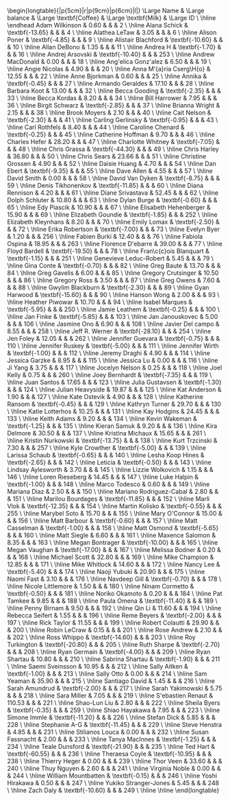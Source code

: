

\begin{longtable}{|p{5cm}|r|p{9cm}|p{6cm}|l|}
 \Large Name & \Large balance & \Large \textbf{Coffee} & \Large \textbf{Milk} & \Large ID \\ 
  \hline \endhead Adam Wilkinson & 0.60 &  &  & 2 \\ 
   \hline
Alana Schick & \textbf{-13.65} &  &  & 4 \\ 
   \hline
Alathea LeTaw & 3.05 &  &  & 6 \\ 
   \hline
Alison Poner & \textbf{-4.85} &  &  & 9 \\ 
   \hline
Alistair Blachford & \textbf{-10.60} &  &  & 10 \\ 
   \hline
Allan DeBono & 1.35 &  &  & 11 \\ 
   \hline
Andrea H & \textbf{-1.70} &  &  & 16 \\ 
   \hline
Andrej Arsovski & \textbf{-10.40} &  &  & 253 \\ 
   \hline
Andrew MacDonald & 0.00 &  &  & 18 \\ 
   \hline
Ang\'elica Gonz\'alez & 6.50 &  &  & 19 \\ 
   \hline
Angie Nicolas & 4.90 &  &  & 20 \\ 
   \hline
Anna M\'{a}ria Cserg\H{o} & 12.55 &  &  & 22 \\ 
   \hline
Anne Bjorkman & 0.60 &  &  & 25 \\ 
   \hline
Annika & \textbf{-0.45} &  &  & 27 \\ 
   \hline
Armando Geraldes & 17.10 &  &  & 28 \\ 
   \hline
Barbara Koot & 13.00 &  &  & 32 \\ 
   \hline
Becca Gooding & \textbf{-2.35} &  &  & 33 \\ 
   \hline
Becca Kordas & 8.20 &  &  & 34 \\ 
   \hline
Bill Harrower & 7.95 &  &  & 36 \\ 
   \hline
Birgit Schwarz & \textbf{-2.85} &  &  & 37 \\ 
   \hline
Brianna Wright & 2.15 &  &  & 38 \\ 
   \hline
Brook Moyers & 2.10 &  &  & 40 \\ 
   \hline
Cait Nelson & \textbf{-2.30} &  &  & 41 \\ 
   \hline
Carling Gerlinsky & \textbf{-0.95} &  &  & 43 \\ 
   \hline
Carl Rothfels & 8.40 &  &  & 44 \\ 
   \hline
Caroline Chenard & \textbf{-0.25} &  &  & 45 \\ 
   \hline
Catherine Hoffman & 9.70 &  &  & 46 \\ 
   \hline
Charles Hefer & 28.20 &  &  & 47 \\ 
   \hline
Charlotte Whitney & \textbf{-7.05} &  &  & 48 \\ 
   \hline
Chris Grassa & \textbf{-44.30} &  &  & 49 \\ 
   \hline
Chris Harley & 36.80 &  &  & 50 \\ 
   \hline
Chris Sears & 23.66 &  &  & 51 \\ 
   \hline
Christine Grossen & 4.90 &  &  & 52 \\ 
   \hline
Daisie Huang & 4.70 &  &  & 54 \\ 
   \hline
Dan Ebert & \textbf{-9.35} &  &  & 55 \\ 
   \hline
Dave Allen & 4.55 &  &  & 57 \\ 
   \hline
David Smith & 0.00 &  &  & 58 \\ 
   \hline
David Van Dyken & \textbf{-8.75} &  &  & 59 \\ 
   \hline
Denis Tikhonenkov & \textbf{-11.85} &  &  & 60 \\ 
   \hline
Diana Rennison & 4.20 &  &  & 61 \\ 
   \hline
Diane Srivastava & 52.45 &  &  & 62 \\ 
   \hline
Dolph Schluter & 10.80 &  &  & 63 \\ 
   \hline
Dylan Burge & \textbf{-0.60} &  &  & 65 \\ 
   \hline
Edy Piascik & 10.90 &  &  & 67 \\ 
   \hline
Elisabeth Hehenberger & 15.90 &  &  & 69 \\ 
   \hline
Elizabeth Goundie & \textbf{-1.85} &  &  & 252 \\ 
   \hline
Elizabeth Kleynhans & 8.20 &  &  & 70 \\ 
   \hline
Emily Lomax & \textbf{-2.50} &  &  & 72 \\ 
   \hline
Erika Robertson & \textbf{-7.00} &  &  & 73 \\ 
   \hline
Evelyn Byer & 1.20 &  &  & 256 \\ 
   \hline
Fabien Burki & 12.40 &  &  & 76 \\ 
   \hline
Fabiola Ospina & 18.95 &  &  & 263 \\ 
   \hline
Florence D\'ebarre & 39.00 &  &  & 77 \\ 
   \hline
Floyd Bardell & \textbf{-19.50} &  &  & 78 \\ 
   \hline
Fran\c{c}ois Blanquart & \textbf{-1.15} &  &  & 251 \\ 
   \hline
Genevieve Leduc-Robert & 5.45 &  &  & 79 \\ 
   \hline
Gina Conte & \textbf{-0.70} &  &  & 82 \\ 
   \hline
Greg Baute & 13.70 &  &  & 84 \\ 
   \hline
Greg Gavelis & 6.00 &  &  & 85 \\ 
   \hline
Gregory Crutsinger & 10.50 &  &  & 86 \\ 
   \hline
Gregory Ross & 3.50 &  &  & 87 \\ 
   \hline
Greg Owens & 7.60 &  &  & 88 \\ 
   \hline
Gwylim Blackburn & \textbf{-2.30} &  &  & 89 \\ 
   \hline
Gyan Harwood & \textbf{-15.60} &  &  & 90 \\ 
   \hline
Hanson Wong & 2.00 &  &  & 93 \\ 
   \hline
Heather Piwowar & 10.70 &  &  & 94 \\ 
   \hline
Isabel Marques & \textbf{-5.95} &  &  & 250 \\ 
   \hline
Jamie Leathem & \textbf{-0.25} &  &  & 100 \\ 
   \hline
Jan Finke & \textbf{-5.85} &  &  & 103 \\ 
   \hline
Jan Janouskovec & 5.00 &  &  & 106 \\ 
   \hline
Jasmine Ono & 6.90 &  &  & 108 \\ 
   \hline
Javier Del campo & 8.55 &  &  & 258 \\ 
   \hline
Jeff R. Werner & \textbf{-28.10} &  &  & 254 \\ 
   \hline
Jen Foley & 12.05 &  &  & 262 \\ 
   \hline
Jennifer Guevara & \textbf{-0.75} &  &  & 110 \\ 
   \hline
Jennifer Ruskey & \textbf{-5.00} &  &  & 111 \\ 
   \hline
Jennifer Wirth & \textbf{-1.00} &  &  & 112 \\ 
   \hline
Jeremy Draghi & 4.90 &  &  & 114 \\ 
   \hline
Jessica Garzke & 8.95 &  &  & 115 \\ 
   \hline
Jessica Lu & 0.00 &  &  & 116 \\ 
   \hline
Ji Yang & 3.75 &  &  & 117 \\ 
   \hline
Jocelyn Nelson & 0.25 &  &  & 118 \\ 
   \hline
Joel Kelly & 0.75 &  &  & 260 \\ 
   \hline
Joey Bernhardt & \textbf{-7.35} &  &  & 119 \\ 
   \hline
Juan Santos & 17.65 &  &  & 123 \\ 
   \hline
Julia Gustavsen & \textbf{-1.30} &  &  & 124 \\ 
   \hline
Julian Heavyside & 19.87 &  &  & 125 \\ 
   \hline
Kat Anderson & 1.90 &  &  & 127 \\ 
   \hline
Kate Ostevik & 4.90 &  &  & 128 \\ 
   \hline
Katherine Ransom & \textbf{-0.45} &  &  & 129 \\ 
   \hline
Kathryn Turner & 29.70 &  &  & 130 \\ 
   \hline
Katie Lotterhos & 10.25 &  &  & 131 \\ 
   \hline
Kay Hodgins & 24.45 &  &  & 133 \\ 
   \hline
Keith Adams & 9.20 &  &  & 134 \\ 
   \hline
Kevin Wakeman & \textbf{-1.25} &  &  & 135 \\ 
   \hline
Kieran Samuk & 9.20 &  &  & 136 \\ 
   \hline
Kira Delmore & 30.50 &  &  & 137 \\ 
   \hline
Kristina Michaux & 15.65 &  &  & 261 \\ 
   \hline
Kristin Nurkowski & \textbf{-13.75} &  &  & 138 \\ 
   \hline
Kurt Trzcinski & 7.30 &  &  & 257 \\ 
   \hline
Kyle Crowther & \textbf{-5.00} &  &  & 139 \\ 
   \hline
Larissa Schaub & \textbf{-0.65} &  &  & 140 \\ 
   \hline
Lesha Koop Hines & \textbf{-2.65} &  &  & 142 \\ 
   \hline
Leticia & \textbf{-0.50} &  &  & 143 \\ 
   \hline
Lindsay Aylesworth & 3.70 &  &  & 145 \\ 
   \hline
Lizzie Wolkovich & 1.15 &  &  & 146 \\ 
   \hline
Loren Rieseberg & 14.45 &  &  & 147 \\ 
   \hline
Luke Halpin & \textbf{-1.00} &  &  & 148 \\ 
   \hline
Marco Todesco & 0.60 &  &  & 149 \\ 
   \hline
Mariana Diaz & 2.50 &  &  & 150 \\ 
   \hline
Mariano Rodriguez-Cabal & 2.80 &  &  & 151 \\ 
   \hline
Marilou Bourdages & \textbf{-11.85} &  &  & 152 \\ 
   \hline
Marli Vlok & \textbf{-12.35} &  &  & 154 \\ 
   \hline
Martin Kolisko & \textbf{-0.55} &  &  & 255 \\ 
   \hline
Marybel Soto & 15.70 &  &  & 155 \\ 
   \hline
Mary O'Connor & 15.00 &  &  & 156 \\ 
   \hline
Matt Barbour & \textbf{-0.60} &  &  & 157 \\ 
   \hline
Matt Casselman & \textbf{-1.00} &  &  & 158 \\ 
   \hline
Matt Osmond & \textbf{-5.65} &  &  & 160 \\ 
   \hline
Matt Siegle & 6.60 &  &  & 161 \\ 
   \hline
Maxence Salomon & 8.35 &  &  & 163 \\ 
   \hline
Megan Bontrager & \textbf{-10.00} &  &  & 165 \\ 
   \hline
Megan Vaughan & \textbf{-17.00} &  &  & 167 \\ 
   \hline
Melissa Bodner & 0.20 &  &  & 168 \\ 
   \hline
Michael Scott & 32.80 &  &  & 169 \\ 
   \hline
Mike Champion & 12.85 &  &  & 171 \\ 
   \hline
Mike Whitlock & 14.60 &  &  & 172 \\ 
   \hline
Nancy Lee & \textbf{-5.40} &  &  & 174 \\ 
   \hline
Naoji Yubuki & 20.90 &  &  & 175 \\ 
   \hline
Naomi Fast & 3.10 &  &  & 176 \\ 
   \hline
Navdeep Gill & \textbf{-0.70} &  &  & 178 \\ 
   \hline
Nicole Littlemore & 1.50 &  &  & 180 \\ 
   \hline
Ninam Cormetto & \textbf{-0.50} &  &  & 181 \\ 
   \hline
Noriko Okamoto & 0.20 &  &  & 184 \\ 
   \hline
Pat Tamkee & 9.85 &  &  & 188 \\ 
   \hline
Paula Omena & \textbf{-11.40} &  &  & 189 \\ 
   \hline
Penny Birnam & 9.50 &  &  & 192 \\ 
   \hline
Qin Li & 11.60 &  &  & 194 \\ 
   \hline
Rebecca Seifert & 1.55 &  &  & 196 \\ 
   \hline
Reme Beyers & \textbf{-2.00} &  &  & 197 \\ 
   \hline
Rick Taylor & 11.55 &  &  & 199 \\ 
   \hline
Robert Colautti & 29.90 &  &  & 200 \\ 
   \hline
Robin LeCraw & 0.15 &  &  & 201 \\ 
   \hline
Rose Andrew & 2.10 &  &  & 202 \\ 
   \hline
Ross Whippo & \textbf{-14.60} &  &  & 203 \\ 
   \hline
Roy Turkington & \textbf{-20.80} &  &  & 205 \\ 
   \hline
Ruth Sharpe & \textbf{-2.70} &  &  & 208 \\ 
   \hline
Ryan Germain & \textbf{-4.00} &  &  & 209 \\ 
   \hline
Ryan Shartau & 10.80 &  &  & 210 \\ 
   \hline
Sabrina Shartau & \textbf{-1.90} &  &  & 211 \\ 
   \hline
Saemi Sveinsson & 10.95 &  &  & 212 \\ 
   \hline
Sally Aitken & \textbf{-1.00} &  &  & 213 \\ 
   \hline
Sally Otto & 0.00 &  &  & 214 \\ 
   \hline
Sam Yeaman & 35.90 &  &  & 215 \\ 
   \hline
Santiago David & 1.45 &  &  & 216 \\ 
   \hline
Sarah Amundrud & \textbf{-2.00} &  &  & 217 \\ 
   \hline
Sarah Yakimowski & 5.75 &  &  & 218 \\ 
   \hline
Sara Miller & 7.05 &  &  & 219 \\ 
   \hline
S\'ebastien Renaut & 110.53 &  &  & 221 \\ 
   \hline
Shao-Lun Liu & 2.80 &  &  & 222 \\ 
   \hline
Sheila Byers & \textbf{-0.35} &  &  & 259 \\ 
   \hline
Shiao Hayakawa & 7.95 &  &  & 223 \\ 
   \hline
Simone Immle & \textbf{-11.20} &  &  & 226 \\ 
   \hline
Stefan Dick & 5.85 &  &  & 228 \\ 
   \hline
Stephanie A-G & \textbf{-11.45} &  &  & 229 \\ 
   \hline
Steve Henstra & 4.85 &  &  & 231 \\ 
   \hline
Stilianos Louca & 0.00 &  &  & 232 \\ 
   \hline
Susan Fassnacht & 2.00 &  &  & 233 \\ 
   \hline
Tanya MacInnes & \textbf{-1.25} &  &  & 234 \\ 
   \hline
Teale Dunsford & \textbf{-21.90} &  &  & 235 \\ 
   \hline
Ted Hart & \textbf{-60.55} &  &  & 236 \\ 
   \hline
Theraesa Coyle & \textbf{-10.95} &  &  & 238 \\ 
   \hline
Thierry Heger & 0.00 &  &  & 239 \\ 
   \hline
Thor Veen & 33.60 &  &  & 240 \\ 
   \hline
Thuy Nguyen & 2.60 &  &  & 241 \\ 
   \hline
Virginia Noble & 0.00 &  &  & 244 \\ 
   \hline
William Mountbatten & \textbf{-0.15} &  &  & 246 \\ 
   \hline
Yoshi Hirakawa & 0.50 &  &  & 247 \\ 
   \hline
Yukiko Stranger-Jones & 5.45 &  &  & 248 \\ 
   \hline
Zach Daly & \textbf{-10.60} &  &  & 249 \\ 
   \hline
\hline
\end{longtable}

